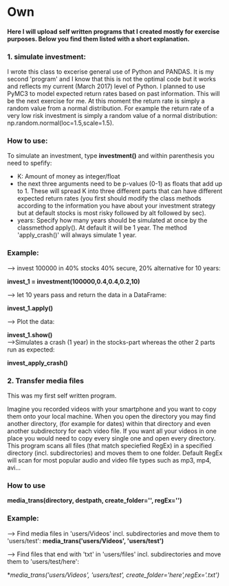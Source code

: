 # Own

#### Here I will upload self written programs that I created mostly for exercise purposes. Below you find them listed with a short explanation.

### 1. simulate investment:
I wrote this class to excerise general use of Python and PANDAS. It is my second 'program' and I know that this is not the optimal code but it works and reflects my current (March 2017) level of Python. I planned to use PyMC3 to model expected return rates based on past information. This will be the next exercise for me. At this moment the return rate is simply a random value from a normal distribution. For example the return rate of a very low risk investment is simply a random value of a normal distribution: np.random.normal(loc=1.5,scale=1.5).


### How to use:

To simulate an investment, type **investment()** and within parenthesis you need to spefify:
 - K: Amount of money as integer/float
 - the next three arguments need to be p-values (0-1) as floats that add up to 1. These will spread K into three different parts that can have different expected return rates (you first should modify the class methods according to the information you have about your investment strategy but at default stocks is most risky followed by alt followed by sec).
 - years: Specify how many years should be simulated at once by the classmethod apply(). At default it will be 1 year. The method 'apply_crash()' will always simulate 1 year.


### Example:
 --> invest 100000 in 40% stocks 40% secure, 20% alternative for 10 years:

**invest_1 = investment(100000,0.4,0.4,0.2,10)** 

 --> let 10 years pass and return the data in a DataFrame:

**invest_1.apply()**		
 
 --> Plot the data:

**invest_1.show()**  
 -->Simulates a crash (1 year) in the stocks-part whereas the other 2 parts run as expected:

**invest_apply_crash()** 	





### 2. Transfer media files
This was my first self written program. 

Imagine you recorded videos with your smartphone and you want to copy them onto your local machine. When you open the directory you may find another directory, (for example for dates) within that directory and even another subdirectory for each video file. If you want all your videos in one place you would need to copy every single one and open every directory. This program scans all files (that match speciefied RegEx) in a specified directory (incl. subdirectories) and moves them to one folder. Default RegEx will scan for most popular audio and video file types such as mp3, mp4, avi...


### How to use

**media_trans(directory, destpath, create_folder='', regEx='')**

### Example:
 --> Find media files in 'users/Videos' incl. subdirectories and move them to 'users/test':
**media_trans('users/Videos', 'users/test')**

 --> Find files that end with 'txt' in 'users/files' incl. subdirectories and move them to 'users/test/here':

**media_trans('users/Videos', 'users/test', create_folder='here',regEx='.*txt')**










